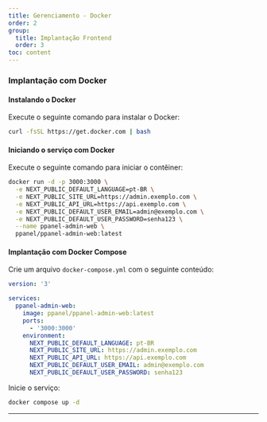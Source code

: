 ```yaml
---
title: Gerenciamento - Docker
order: 2
group: 
  title: Implantação Frontend
  order: 3
toc: content
---
```


### Implantação com Docker

#### Instalando o Docker

Execute o seguinte comando para instalar o Docker:

```bash
curl -fsSL https://get.docker.com | bash
```

#### Iniciando o serviço com Docker

Execute o seguinte comando para iniciar o contêiner:

```bash
docker run -d -p 3000:3000 \
  -e NEXT_PUBLIC_DEFAULT_LANGUAGE=pt-BR \
  -e NEXT_PUBLIC_SITE_URL=https://admin.exemplo.com \
  -e NEXT_PUBLIC_API_URL=https://api.exemplo.com \
  -e NEXT_PUBLIC_DEFAULT_USER_EMAIL=admin@exemplo.com \
  -e NEXT_PUBLIC_DEFAULT_USER_PASSWORD=senha123 \
  --name ppanel-admin-web \
  ppanel/ppanel-admin-web:latest
```

#### Implantação com Docker Compose

Crie um arquivo `docker-compose.yml` com o seguinte conteúdo:

```yaml
version: '3'

services:
  ppanel-admin-web:
    image: ppanel/ppanel-admin-web:latest
    ports:
      - '3000:3000'
    environment:
      NEXT_PUBLIC_DEFAULT_LANGUAGE: pt-BR
      NEXT_PUBLIC_SITE_URL: https://admin.exemplo.com
      NEXT_PUBLIC_API_URL: https://api.exemplo.com
      NEXT_PUBLIC_DEFAULT_USER_EMAIL: admin@exemplo.com
      NEXT_PUBLIC_DEFAULT_USER_PASSWORD: senha123
```

Inicie o serviço:

```bash
docker compose up -d
```

---

